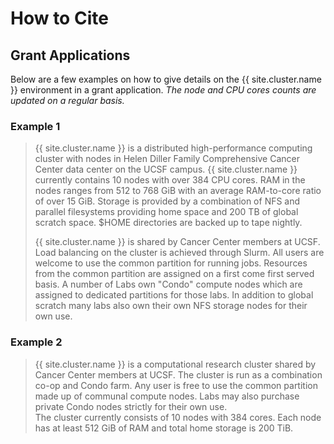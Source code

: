 # How to Cite

## Grant Applications

Below are a few examples on how to give details on the {{ site.cluster.name }} environment in a grant application.  _The node and CPU cores counts are updated on a regular basis._

### Example 1

> {{ site.cluster.name }} is a distributed high-performance computing cluster with nodes
> in Helen Diller Family Comprehensive Cancer Center data center on the UCSF campus.
> {{ site.cluster.name }} currently contains 10 nodes with over 384 CPU cores.
> RAM in the nodes ranges from 512 to 768 GiB with 
> an average RAM-to-core ratio of over 15 GiB.
> Storage is provided by a combination of NFS and parallel filesystems 
> providing home space and 200 TB of global scratch space. $HOME directories
> are backed up to tape nightly.
>
> {{ site.cluster.name }} is shared by Cancer Center members at UCSF.  Load balancing on the
> cluster is achieved through Slurm. All users are welcome to use the common
> partition for running jobs. Resources from the common partition are assigned
> on a first come first served basis. A number of Labs own "Condo" compute nodes
> which are assigned to dedicated partitions for those labs. In addition to global
> scratch many labs also own their own NFS storage nodes for their own use.


### Example 2

> {{ site.cluster.name }} is a computational research cluster shared by Cancer Center members at
> UCSF.  The cluster is run as a combination co-op and Condo farm. Any user
> is free to use the common partition made up of communal compute nodes.
> Labs may also purchase private Condo nodes strictly for their own use.  
> The cluster currently consists of 10 nodes with 384 cores.
> Each node has at least 512 GiB of RAM and total home storage is 200 TiB.

